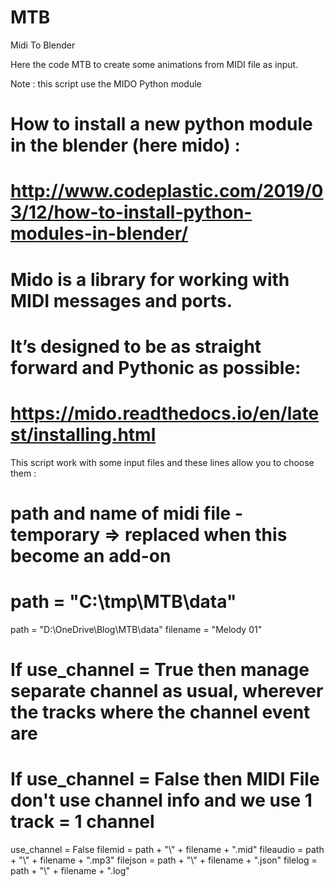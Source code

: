 # MTB
 Midi To Blender

Here the code MTB to create some animations from MIDI file as input.

Note : this script use the MIDO Python module
# How to install a new python module in the blender (here mido) :
# http://www.codeplastic.com/2019/03/12/how-to-install-python-modules-in-blender/
# Mido is a library for working with MIDI messages and ports.
# It’s designed to be as straight forward and Pythonic as possible:
# https://mido.readthedocs.io/en/latest/installing.html

This script work with some input files and these lines allow you to choose them :

# path and name of midi file - temporary => replaced when this become an add-on
# path = "C:\\tmp\\MTB\\data"
path = "D:\\OneDrive\\Blog\\MTB\\data"
filename = "Melody 01"
# If use_channel = True then manage separate channel as usual, wherever the tracks where the channel event are
# If use_channel = False then MIDI File don't use channel info and we use 1 track = 1 channel
use_channel = False
filemid = path + "\\" + filename + ".mid"
fileaudio = path + "\\" + filename + ".mp3"
filejson = path + "\\" + filename + ".json"
filelog = path + "\\" + filename + ".log"


